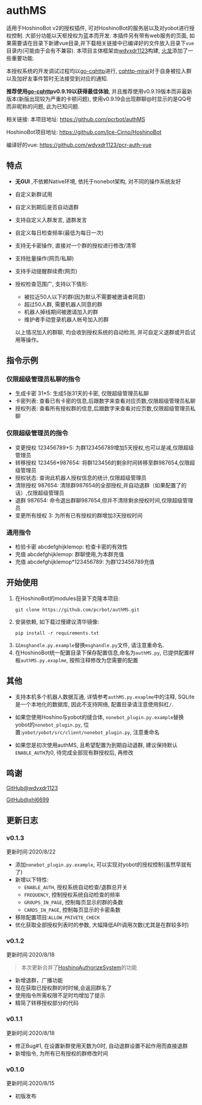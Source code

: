# authMS

适用于HoshinoBot v2的授权插件, 可对HoshinoBot的服务层以及对yobot进行授权控制. 大部分功能以天枢授权为蓝本而开发. 本插件另有带有web服务的页面, 如果需要请在目录下新建vue目录,并下载相关链接中已编译好的文件放入目录下`vue`目录内(可能由于会有不兼容). 本项目主体框架由[wdvxdr1123](https://github.com/wdvxdr1123)构建, [火龙](https://github.com/xhl6666)添加了一些重要功能. 


本授权系统的开发调试过程均以[go-cqhttp](https://github.com/Mrs4s/go-cqhttp)进行, [cqhttp-mirai](https://github.com/yyuueexxiinngg/cqhttp-mirai)对于自身被拉入群以及加好友事件暂时无法接受到对应的通知. 

**推荐使用[go-cqhttp](https://github.com/Mrs4s/go-cqhttp)v0.9.19以获得最佳体验**, 并且推荐使用v0.9.19版本而非最新版本(新版出现较为严重的卡顿问题), 使用v0.9.19会出现群聊@时显示的是QQ号而非昵称的问题, 此为已知问题. 



相关链接: 
本项目地址: https://github.com/pcrbot/authMS

HoshinoBot项目地址: https://github.com/Ice-Cirno/HoshinoBot

编译好的vue: https://github.com/wdvxdr1123/pcr-auth-vue

## 特点
* **无GUI** ,不依赖Native环境, 依托于nonebot架构, 对不同的操作系统友好
* 自定义新群试用
* 自定义到期后是否自动退群
* 支持自定义入群发言, 退群发言
* 自定义每日检查频率(最低为每日一次)
* 支持无卡密操作, 直接对一个群的授权进行修改/清零
* 支持批量操作(网页/私聊)
* 支持手动提醒群续费(网页)

* 授权检查范围广, 支持以下情形:
  * 被拉近50人以下的群(因为默认不需要被邀请者同意)
  * 超过50人群, 需要机器人同意的群
  * 机器人掉线期间被邀请加入的群
  * 维护者手动登录机器人帐号加入的群
  
  以上情况加入的群聊, 均会收到授权系统的自动检测, 并可自定义退群或开启试用等操作。
  
## 指令示例
### 仅限超级管理员私聊的指令
* 生成卡密 31*5: 生成5张31天的卡密, 仅限超级管理员私聊
* 卡密列表: 查看已有卡密的信息,后跟数字来查看对应页数,仅限超级管理员私聊
* 授权列表: 查看所有授权群的信息,后跟数字来查看对应页数,仅限超级管理员私聊

### 仅限超级管理员的指令
* 变更授权 123456789+5: 为群123456789增加5天授权,也可以是减,仅限超级管理员
* 转移授权 123456*987654: 将群123456的剩余时间转移至群987654,仅限超级管理员
* 授权状态: 查询此机器人授权信息的统计,仅限超级管理员
* 清除授权 987654: 清除群987654的全部授权,并自动退群（如果配置了的话）,仅限超级管理员
* 退群 987654: 命令退出群聊987654,但并不清除剩余授权时间,仅限超级管理员
* 变更所有授权 3: 为所有已有授权的群增加3天授权时间

### 通用指令
* 检验卡密 abcdefghijklemop: 检查卡密的有效性
* 充值 abcdefghijklemop: 群聊使用,为本群充值
* 充值 abcdefghijklemop*123456789: 为群123456789充值

## 开始使用

1. 在HoshinoBot的modules目录下克隆本项目:
   ```
   git clone https://github.com/pcrbot/authMS.git
   ```
2. 安装依赖, 如下载过慢建议清华镜像: 
   ```
   pip install -r requirements.txt
   ```
3. 以`msghandle.py.example`替换`msghandle.py`文件, 请注意重命名. 
4. 在HoshinoBot统一配置目录下保存配置信息,命名为`authMS.py`, 已提供配置样板`authMS.py.exaplme`, 按照注释修改为您需要的配置


## 其他
* 支持本机多个机器人数据互通, 详情参考`authMS.py.exaplme`中的注释, SQLite是一个本地化的数据库, 因此不支持网络, 配置目录请注意使用斜杠`/`.
  
* 如果您使用Hoshino与yobot的缝合体, `nonebot_plugin.py.example`替换yobot的`nonebot_plugin.py`, 位置:`yobot/yobot/src/client/nonebot_plugin.py`, 注意重命名

* 如果您是初次使用authMS, 且希望配置为到期自动退群, 建议保持默认`ENABLE_AUTH`为0, 待完成全部现有群授权后, 再修改
## 鸣谢
[GitHub@wdvxdr1123](https://github.com/wdvxdr1123)

[GitHub@xhl6699](https://github.com/xhl6666)

## 更新日志


### v0.1.3
更新时间:2020/8/22 
* 添加`nonebot_plugin.py.example`, 可以实现对yobot的授权控制(虽然早就有了)
* 新增以下特性:
  * `ENABLE_AUTH`, 授权系统自动检查/退群总开关
  * `FREQUENCY`, 控制授权系统自动检查的频率
  * `GROUPS_IN_PAGE`, 控制每页显示的群的条数
  * `CARDS_IN_PAGE`, 控制每页显示的卡密条数
* 移除配置项目:`ALLOW_PRIVETE_CHECK`
* 优化获取全部授权列表时的参数, 大幅降低API调用次数(尤其是在群较多时)

### v0.1.2
更新时间:2020/8/18

> 本次更新合并了[HoshinoAuthorizeSystem](https://github.com/wdvxdr1123/HoshinoAuthorizeSystem)的功能

* 新增退群，广播功能
* 现在获取已授权群的时时候,会返回群名了
* 使用指令所需权限不足时均增加了提示
* 精简了转移授权部分的代码

### v0.1.1
更新时间:2020/8/18
* 修正Bug#1, 在设置新群使用天数为0时, 自动退群设置不起作用而直接退群
* 新增指令, 为所有已有授权的群修改时间

### v0.1.0
更新时间:2020/8/15
* 初版发布